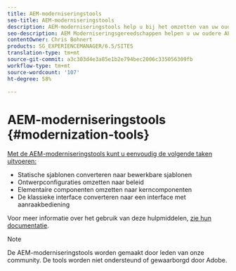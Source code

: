 ```yaml
---
title: AEM-moderniseringstools
seo-title: AEM-moderniseringstools
description: AEM-moderniseringstools help u bij het omzetten van uw oude AEM naar de nieuwste technologie
seo-description: AEM Moderniseringsgereedschappen helpen u uw oudere AEM eenvoudig om te zetten in de nieuwste technologie
contentOwner: Chris Bohnert
products: SG_EXPERIENCEMANAGER/6.5/SITES
translation-type: tm+mt
source-git-commit: a3c303d4e3a85e1b2e794bec2006c335056309fb
workflow-type: tm+mt
source-wordcount: '107'
ht-degree: 58%

---
```



# AEM-moderniseringstools {#modernization-tools}

[Met de AEM-moderniseringstools kunt u eenvoudig de volgende taken uitvoeren:](http://opensource.adobe.com/aem-modernize-tools/)

* [](page-templates-static.md)Statische sjablonen converteren naar bewerkbare sjablonen[](page-templates-editable.md)
* [](page-templates-static.md)Ontwerpconfiguraties omzetten naar beleid[](page-templates-editable.md)
* [](/help/sites-authoring/default-components-foundation.md)Elementaire componenten omzetten naar kerncomponenten[](https://docs.adobe.com/content/help/en/experience-manager-core-components/using/introduction.html)
* [](website.md)De klassieke interface converteren naar een interface met aanraakbediening[](touch-ui-concepts.md)

Voor meer informatie over het gebruik van deze hulpmiddelen, [zie hun documentatie](http://opensource.adobe.com/aem-modernize-tools/).

>[!NOTE]
>
>De AEM-moderniseringstools worden gemaakt door leden van onze community. De tools worden niet ondersteund of gewaarborgd door Adobe.